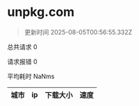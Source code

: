 
  # unpkg.com

  > 更新时间 2025-08-05T00:56:55.332Z
  
  总共请求 0

  请求报错 0

  平均耗时 NaNms

|城市|ip|下载大小|速度|
|-----|----------|---|---|

  